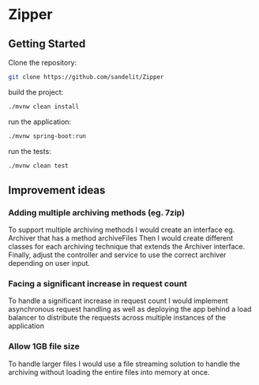 # Zipper

## Getting Started

Clone the repository:
```bash
git clone https://github.com/sandelit/Zipper
```
build the project:
```bash
./mvnw clean install
```

run the application:
```bash
./mvnw spring-boot:run
```

run the tests:
```bash
./mvnw clean test
```


## Improvement ideas
### Adding multiple archiving methods (eg. 7zip)
To support multiple archiving methods I would create an interface eg. Archiver that has a method archiveFiles
Then I would create different classes for each archiving technique that extends the Archiver interface.
Finally, adjust the controller and service to use the correct archiver depending on user input.

### Facing a significant increase in request count
To handle a significant increase in request count I would implement asynchronous request handling as well as deploying the app behind a load balancer to distribute the requests across multiple instances of the application

### Allow 1GB file size
To handle larger files I would use a file streaming solution to handle the archiving without loading the entire files into memory at once. 